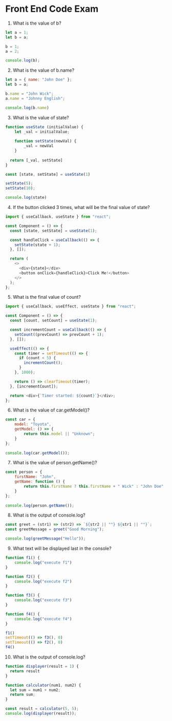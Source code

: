 ﻿# Front End Code Exam

1. What is the value of b?

```javascript
let a = 1;
let b = a;

b = 1;
a = 2;

console.log(b);
```

2. What is the value of b.name?

```javascript
let a = { name: "John Doe" };
let b = a;

b.name = "John Wick";
a.name = "Johnny English";

console.log(b.name)
```

3. What is the value of state?

```javascript
function useState (initialValue) {
    let _val = initialValue;
    
    function setState(newVal) {
        _val = newVal
    }
  
  return [_val, setState]
}

const [state, setState] = useState(1)

setState(5);
setState(10);

console.log(state)
```

4. If the button clicked 3 times, what will be the final value of state?

```javascript   
import { useCallback, useState } from "react";

const Component = () => {
  const [state, setState] = useState(1);

  const handleClick = useCallback(() => {
    setState(state + 1);
  }, []);

  return (
    <>
      <div>{state}</div>
      <button onClick={handleClick}>Click Me!</button>
    </>
  );
};
```

5. What is the final value of count?

```javascript   
import { useCallback, useEffect, useState } from "react";

const Component = () => {
  const [count, setCount] = useState(1);

  const incrementCount = useCallback(() => {
    setCount((prevCount) => prevCount + 1);
  }, []);

  useEffect(() => {
    const timer = setTimeout(() => {
      if (count < 5) {
        incrementCount();
      }
    }, 1000);

    return () => clearTimeout(timer);
  }, [incrementCount]);

  return <div>{`Timer started: ${count}`}</div>;
};
```

6. What is the value of car.getModel()?

```javascript
const car = {
    model: "Toyota",
    getModel: () => {
        return this.model || "Unknown"; 
    }    
};
 
console.log(car.getModel());
```

7. What is the value of person.getName()?

```javascript
const person = {
    firstName: "John",
    getName: function () {
        return this.firstName ? this.firstName + " Wick" : "John Doe" ; 
    }    
};
 
console.log(person.getName());
```

8. What is the output of console.log?

```javascript
const greet = (str1) => (str2) => `${str2 || ""} ${str1 || ""}`;
const greetMessage = greet("Good Morning");

console.log(greetMessage("Hello"));

```

9. What text will be displayed last in the console?

```javascript
function f1() {
	console.log("execute f1")
}

function f2() {
	console.log("execute f2")
}

function f3() {
	console.log("execute f3")
}

function f4() {
	console.log("execute f4")
}

f1()
setTimeout(() => f3(), 0)
setTimeout(() => f2(), 0)
f4()

```

10. What is the output of console.log?

```javascript
function displayer(result = 1) {
  return result
}

function calculator(num1, num2) {
  let sum = num1 + num2;
  return sum;
}

const result = calculator(5, 5);
console.log(displayer(result));

```

